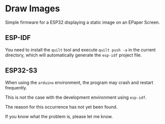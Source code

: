 # Draw Images

Simple firmware for a ESP32 displaying a static image on an EPaper Screen.

## ESP-IDF

You need to install the `quilt` tool and execute `quilt push -a` in the current directory, which will automatically generate the `esp-idf` project file.

## ESP32-S3

When using the `arduino` environment, the program may crash and restart frequently.

This is not the case with the development environment using `esp-idf`.

The reason for this occurrence has not yet been found.

If you know what the problem is, please let me know.
